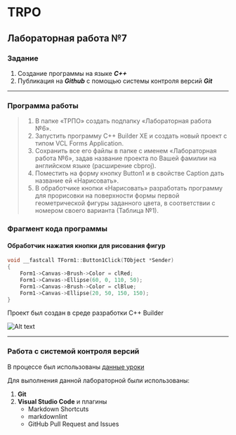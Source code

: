 # TRPO
 
## Лабораторная работа №7
 
### Задание
 
1. Создание программы на языке **_С++_**
2. Публикация на **_Github_** с помощью системы контроля версий **_Git_**
 
***
 
### Программа работы
 
> 1. В папке «ТРПО» создать подпапку «Лабораторная работа №6».
> 2. Запустить программу C++ Builder XE и создать новый проект с типом VCL Forms Application.
> 3. Сохранить все его файлы в папке с именем «Лабораторная работа №6», задав название проекта по Вашей фамилии на английском языке (расширение cbproj).
> 4. Поместить на форму кнопку Button1 и в свойстве Caption дать название ей «Нарисовать».
> 5. В обработчике кнопки «Нарисовать» разработать программу для прорисовки на поверхности формы первой геометрической фигуры заданного цвета, в соответствии с номером своего варианта (Таблица №1).
 
### Фрагмент кода программы
 
#### Обработчик нажатия кнопки для рисования фигур
 
```cpp
void __fastcall TForm1::Button1Click(TObject *Sender)
{
	Form1->Canvas->Brush->Color = clRed;
	Form1->Canvas->Ellipse(60, 0, 110, 50);
	Form1->Canvas->Brush->Color = clBlue;
	Form1->Canvas->Ellipse(20, 50, 150, 150);
}
```
 
Проект был создан в среде разработки С++ Builder
 
![Alt text](https://www.iesoft.ru/upload/iblock/3b2/3b28b0e103a9c48c82761311ac84bcbc.jpg "C++ Builder")
 
***
 
### Работа с системой контроля версий
 
В процессе был использованы [данные уроки](https://docs.microsoft.com/ru-ru/learn/modules/introduction-to-github-visual-studio-code/)
 
Для выполнения данной  лабораторной были использованы:
 
1. **Git**
2. **Visual Studio Code** и плагины
    * Markdown Shortcuts
    * markdownlint
    * GitHub Pull Request and Issues
